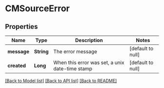# CMSourceError
## Properties

| Name | Type | Description | Notes |
|------------ | ------------- | ------------- | -------------|
| **message** | **String** | The error message | [default to null] |
| **created** | **Long** | When this error was set, a unix date-time stamp | [default to null] |

[[Back to Model list]](../README.md#documentation-for-models) [[Back to API list]](../README.md#documentation-for-api-endpoints) [[Back to README]](../README.md)

